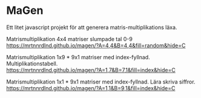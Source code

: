 # MaGen
Ett litet javascript projekt för att generera matris-multiplikations läxa.

Matrismultiplikation 4x4 matriser slumpade tal 0-9  
https://mrtnnrdlnd.github.io/magen/?A=4,4&B=4,4&fill=random&hide=C

Matrismultiplikation 1x9 * 9x1 matriser med index-fyllnad. Multiplikationstabell.  
https://mrtnnrdlnd.github.io/magen/?A=1,7&B=7,1&fill=index&hide=C

Matrismultiplikation 1x1 * 9x1 matriser med index-fyllnad. Lära skriva siffror.  
https://mrtnnrdlnd.github.io/magen/?A=1,1&B=9,1&fill=index&hide=C
